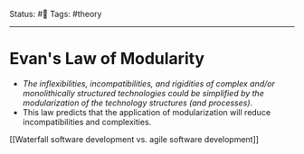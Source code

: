 Status: #🌱
Tags: #theory 
***
# Evan's Law of Modularity
- _The inflexibilities, incompatibilities, and rigidities of complex and/or monolithically structured technologies could be simplified by the modularization of the technology structures (and processes)_.
- This law predicts that the application of modularization will reduce incompatibilities and complexities.

[[Waterfall software development vs. agile software development]]